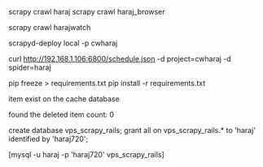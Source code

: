	
scrapy crawl haraj
scrapy crawl haraj_browser

scrapy crawl harajwatch

scrapyd-deploy local -p cwharaj

curl http://192.168.1.106:6800/schedule.json -d project=cwharaj -d spider=haraj

pip freeze > requirements.txt
pip install -r requirements.txt


item exist  on the cache database

found the deleted item count: 0

create database vps_scrapy_rails;
grant all on vps_scrapy_rails.* to 'haraj' identified by 'haraj720';


[mysql -u haraj -p 'haraj720' vps_scrapy_rails]
